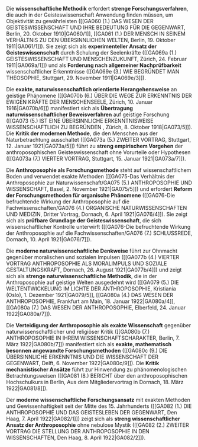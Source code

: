 
Die **wissenschaftliche Methodik** erfordert **strenge Forschungsverfahren**, die auch in der Geisteswissenschaft Anwendung finden müssen, um Objektivität zu gewährleisten ([[GA060 (1.) DAS WESEN DER GEISTESWISSENSCHAFT UND IHRE BEDEUTUNG FÜR DIE GEGENWART, Berlin, 20. Oktober 1910|GA060/1]], [[GA061 (1.) DER MENSCH IN SEINEM VERHÄLTNIS ZU DEN ÜBERSINNLICHEN WELTEN, Berlin, 19. Oktober 1911|GA061/1]]). Sie zeigt sich als **experimenteller Ansatz der Geisteswissenschaft** durch Schulung der Seelenkräfte ([[GA069a (1.) GEISTESWISSENSCHAFT UND MENSCHENZUKUNFT, Zürich, 24. Februar 1911|GA069a/1]]) und als **Forderung nach allgemeiner Nachprüfbarkeit** wissenschaftlicher Erkenntnisse ([[GA069e (3.) WIE BEGRÜNDET MAN THEOSOPHIE, Stuttgart, 29. November 1911|GA069e/3]]).

Die **exakte, naturwissenschaftlich orientierte Herangehensweise** an geistige Phänomene ([[GA070b (6.) ÜBER DIE WEGE ZUR ERKENNTNIS DER EWIGEN KRÄFTE DER MENSCHENSEELE, Zürich, 10. Januar 1916|GA070b/6]]) manifestiert sich als **Übertragung naturwissenschaftlicher Beweisverfahren** auf geistige Forschung ([[GA073 (5.) IST EINE ÜBERSINNLICHE ERKENNTNISWEISE WISSENSCHAFTLICH ZU BEGRÜNDEN , Zürich, 8. Oktober 1918|GA073/5]]). Die **Kritik der modernen Methode**, die den Menschen aus der Naturbetrachtung ausschaltet ([[GA073a (5.) ZWEITER VORTRAG, Stuttgart, 12. Januar 1921|GA073a/5]]) führt zu **streng empirischem Vorgehen** der anthroposophischen Geisteswissenschaft ohne Vorurteile oder Hypothesen ([[GA073a (7.) VIERTER VORTRAG, Stuttgart, 15. Januar 1921|GA073a/7]]).

Die **Anthroposophie als Forschungsmethode** steht auf wissenschaftlichem Boden und verwendet exakte Methoden ([[GA075-Das Verhältnis der Anthroposophie zur Naturwissenschaft/GA075 (5.) ANTHROPOSOPHIE UND WISSENSCHAFT, Basel, 2. November 1921|GA075/5]]) und erfordert **Reform der Forschungsmethoden für organische Phänomene** ([[GA076-Die befruchtende Wirkung der Anthroposophie auf die Fachwissenschaften/GA076 (4.) ORGANISCHE NATURWISSENSCHAFTEN UND MEDIZIN, Dritter Vortrag, Dornach, 6. April 1921|GA076/4]]). Sie zeigt sich als **prüfbare Grundlage der Geisteswissenschaft**, die sich wissenschaftlicher Kontrolle unterwirft ([[GA076-Die befruchtende Wirkung der Anthroposophie auf die Fachwissenschaften/GA076 (7.) SCHLUSSREDE, Dornach, 10. April 1921|GA076/7]]).

Die **moderne naturwissenschaftliche Denkweise** führt zur Ohnmacht gegenüber moralischen und sozialen Impulsen ([[GA077b (4.) VIERTER VORTRAG ANTHROPOSOPHIE ALS MORALIMPULS UND SOZIALE GESTALTUNGSKRAFT, Dornach, 26. August 1921|GA077b/4]]) und zeigt sich als **strenge naturwissenschaftliche Methodik**, die in der Anthroposophie auf geistige Welten ausgedehnt wird ([[GA079 (5.) DIE WELTENTWICKELUNG IM LICHTE DER ANTHROPOSOPHIE, Kristiania (Oslo), 1. Dezember 1921|GA079/5]], [[GA080a (4.) DAS WESEN DER ANTHROPOSOPHIE, Frankfurt am Main, 18. Januar 1922|GA080a/4]], [[GA080a (7.) DAS WESEN DER ANTHROPOSOPHIE, Elberfeld, 24. Januar 1922|GA080a/7]]).

Die **Verteidigung der Anthroposophie als exakte Wissenschaft** gegenüber naturwissenschaftlicher und religiöser Kritik ([[GA080b (7.) ANTHROPOSOPHIE IN IHREM WISSENSCHAFTSCHARAKTER, Berlin, 7. März 1922|GA080b/7]]) manifestiert sich als **exakte, mathematisch besonnen angewandte Forschungsmethoden** ([[GA080c (9.) DIE ÜBERSINNLICHE ERKENNTNIS UND DIE WISSENSCHAFT DER GEGENWART, Delft, 6. November 1922|GA080c/9]]). Die **Kritik mechanistischer Ansätze** führt zur Hinwendung zu phänomenologischen Betrachtungsweisen ([[GA081 (8.) BERICHT über den anthroposophischen Hochschulkurs in Berlin, Aus dem Mitgliedervortrag in Dornach, 18. März 1922|GA081/8]]).

Der **moderne wissenschaftliche Forschungsansatz** mit exakten Methoden und Gewissenhaftigkeit seit der Mitte des 15. Jahrhunderts ([[GA082 (1.) DIE ANTHROPOSOPHIE UND DAS GEISTESLEBEN DER GEGENWART, Den Haag, 7. April 1922|GA082/1]]) zeigt sich als **streng wissenschaftlicher Ansatz der Anthroposophie** ohne nebulose Mystik ([[GA082 (2.) ZWEITER VORTRAG DIE STELLUNG DER ANTHROPOSOPHIE IN DEN WISSENSCHAFTEN, Den Haag, 8. April 1922|GA082/2]]).
